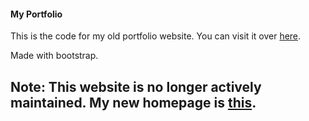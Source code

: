 #### My Portfolio


This is the code for my old portfolio website. You can visit it over [here](https://dipityli.ml/).


Made with bootstrap.


## Note: This website is no longer actively maintained. My new homepage is [this](https://keouck.ml).

